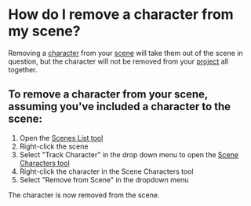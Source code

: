 # How do I remove a character from my scene?
Removing a [character]() from your [scene]() will take them out of the scene in question, but the character will not be removed from your [project]() all together.

## To remove a character from your scene, assuming you've included a character to the scene:

1. Open the [Scenes List tool]()
2. Right-click the scene
3. Select "Track Character" in the drop down menu to open the [Scene Characters tool]()
4. Right-click the character in the Scene Characters tool
5. Select "Remove from Scene" in the dropdown menu

The character is now removed from the scene. 